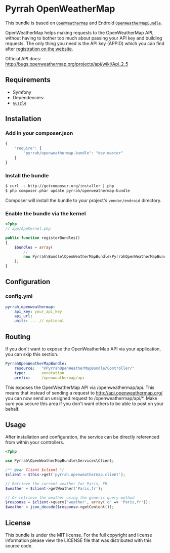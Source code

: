 Pyrrah OpenWeatherMap
======================

This bundle is based on [`OpenWeatherMap`](https://github.com/endroid/OpenWeatherMap) and Endroid [`OpenWeatherMapBundle`](https://github.com/endroid/OpenWeatherMapBundle).

OpenWeatherMap helps making requests to the OpenWeatherMap API, without having to bother too much about passing your API
key and building requests. The only thing you need is the API key (APPID) which you can find after [registration on the
website](http://openweathermap.org/login).

Official API docs: http://bugs.openweathermap.org/projects/api/wiki/Api_2_5


## Requirements

* Symfony
* Dependencies:
 * [`Guzzle`](https://github.com/guzzlehttp/guzzle)

## Installation

### Add in your composer.json

```js
{
    "require": {
        "pyrrah/openweathermap-bundle": "dev-master"
    }
}
```

### Install the bundle

``` bash
$ curl -s http://getcomposer.org/installer | php
$ php composer.phar update pyrrah/openweathermap-bundle
```

Composer will install the bundle to your project's `vendor/endroid` directory.

### Enable the bundle via the kernel

``` php
<?php
// app/AppKernel.php

public function registerBundles()
{
    $bundles = array(
        // ...
        new Pyrrah\Bundle\OpenWeatherMapBundle\PyrrahOpenWeatherMapBundle(),
    );
}
```

## Configuration

### config.yml

```yaml
pyrrah_openweathermap:
    api_key: your_api_key
    api_url:
    units: ... // optional
```

## Routing

If you don't want to expose the OpenWeatherMap API via your application, you can skip this section.

``` yml
PyrrahOpenWeatherMapBundle:
    resource:	"@PyrrahOpenWeatherMapBundle/Controller/"
    type:		annotation
    prefix:		/openweathermap/api
```

This exposes the OpenWeatherMap API via <yourdomain>/openweathermap/api. This means that instead of sending a request to
http://api.openweathermap.org/ you can now send an unsigned request to <yourdomain>/openweathermap/api/*. Make sure you
secure this area if you don't want others to be able to post on your behalf.

## Usage

After installation and configuration, the service can be directly referenced from within your controllers.

```php
<?php

use Pyrrah\OpenWeatherMapBundle\Services\Client;

/** @var Client $client */
$client = $this->get('pyrrah.openweathermap.client');

// Retrieve the current weather for Paris, FR
$weather = $client->getWeather('Paris,fr');

// Or retrieve the weather using the generic query method
$response = $client->query('weather', array('q' => 'Paris,fr'));
$weather = json_decode($response->getContent());

```

## License

This bundle is under the MIT license. For the full copyright and license
information please view the LICENSE file that was distributed with this source code.
